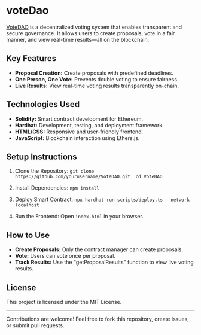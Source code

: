 # voteDao

[VoteDAO](https://votedao.netlify.app/) is a decentralized voting system that enables transparent and secure governance. It allows users to create proposals, vote in a fair manner, and view real-time results—all on the blockchain.

## Key Features

- <strong>Proposal Creation:</strong> Create proposals with predefined deadlines.
- <strong>One Person, One Vote:</strong> Prevents double voting to ensure fairness.
- <strong>Live Results:</strong> View real-time voting results transparently on-chain.

## Technologies Used

- **Solidity:** Smart contract development for Ethereum.
- **Hardhat:** Development, testing, and deployment framework.
- **HTML/CSS:** Responsive and user-friendly frontend.
- **JavaScript:** Blockchain interaction using Ethers.js.

## Setup Instructions

1. Clone the Repository:
   `git clone https://github.com/yourusername/VoteDAO.git 
cd VoteDAO
`

2. Install Dependencies:
   `npm install`

3. Deploy Smart Contract:
   `npx hardhat run scripts/deploy.ts --network localhost`

4. Run the Frontend:
   Open `index.html` in your browser.

## How to Use

- <strong>Create Proposals:</strong> Only the contract manager can create proposals.
- <strong>Vote:</strong> Users can vote once per proposal.
- <strong>Track Results:</strong> Use the "getProposalResults" function to view live voting results.

## License

This project is licensed under the MIT License.

---

Contributions are welcome! Feel free to fork this repository, create issues, or submit pull requests.
